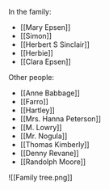 In the family:
- [[Mary Epsen]]
- [[Simon]]
- [[Herbert S Sinclair]]
- [[Herbie]]
- [[Clara Epsen]]

Other people:
- [[Anne Babbage]]
- [[Farro]]
- [[Hartley]]
- [[Mrs. Hanna Peterson]]
- [[M. Lowry]]
- [[Mr. Nogula]]
- [[Thomas Kimberly]]
- [[Denny Revane]]
- [[Randolph Moore]]

![[Family tree.png]]